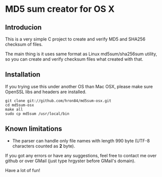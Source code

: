 # MD5 sum creator for OS X

## Introducion

This is a very simple C project to create and verify MD5 and SHA256 checksum of files.

The main thing is it uses same format as Linux md5sum/sha256sum utility, so you can
create and verify checksum files what created with that. 

## Installation

If you trying use this under another OS than Mac OSX, please make sure OpenSSL libs
and headers are installed. 

    git clone git://github.com/hron84/md5sum-osx.git
    cd md5sum-osx
    make all
    sudo cp md5sum /usr/local/bin

## Known limitations

* The parser can handle only file names with length 990 byte (UTF-8 characters counted as **2** byte).


If you got any errors or have any suggestions, feel free to contact me over github or over GMail 
(just type hrgyster before GMail's domain).

Have a lot of fun!
